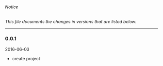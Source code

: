 ###### Notice ######

*This file documents the changes in versions that are listed below.*

* * *

### 0.0.1 ###
2016-06-03
+ create project
